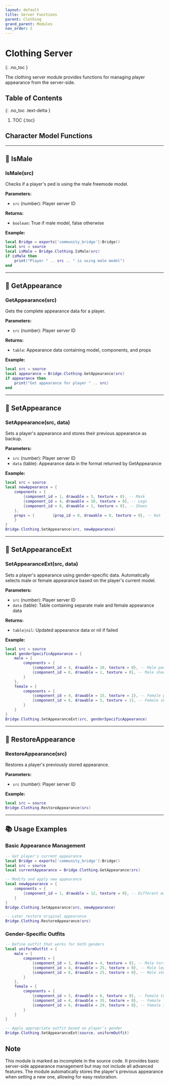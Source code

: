 ```yaml
---
layout: default
title: Server Functions
parent: Clothing
grand_parent: Modules
nav_order: 2
---
```


# Clothing Server
{: .no_toc }

The clothing server module provides functions for managing player appearance from the server-side.

## Table of Contents
{: .no_toc .text-delta }

1. TOC
{:toc}

## Character Model Functions

---

## 🔹 IsMale

### IsMale(src)

Checks if a player's ped is using the male freemode model.

**Parameters:**
- `src` (number): Player server ID

**Returns:**
- `boolean`: True if male model, false otherwise

**Example:**
```lua
local Bridge = exports['community_bridge']:Bridge()
local src = source
local isMale = Bridge.Clothing.IsMale(src)
if isMale then
    print("Player " .. src .. " is using male model")
end
```

---

## 🔹 GetAppearance

### GetAppearance(src)

Gets the complete appearance data for a player.

**Parameters:**
- `src` (number): Player server ID

**Returns:**
- `table`: Appearance data containing model, components, and props

**Example:**
```lua
local src = source
local appearance = Bridge.Clothing.GetAppearance(src)
if appearance then
    print("Got appearance for player " .. src)
end
```

---

## 🔹 SetAppearance

### SetAppearance(src, data)

Sets a player's appearance and stores their previous appearance as backup.

**Parameters:**
- `src` (number): Player server ID
- `data` (table): Appearance data in the format returned by GetAppearance

**Example:**
```lua
local src = source
local newAppearance = {
    components = {
        {component_id = 1, drawable = 5, texture = 0}, -- Mask
        {component_id = 4, drawable = 10, texture = 0}, -- Legs
        {component_id = 6, drawable = 1, texture = 0}, -- Shoes
    },
    props = {        {prop_id = 0, drawable = 8, texture = 0}, -- Hat
    }
}
Bridge.Clothing.SetAppearance(src, newAppearance)
```

---

## 🔹 SetAppearanceExt

### SetAppearanceExt(src, data)

Sets a player's appearance using gender-specific data. Automatically selects male or female appearance based on the player's current model.

**Parameters:**
- `src` (number): Player server ID
- `data` (table): Table containing separate male and female appearance data

**Returns:**
- `table|nil`: Updated appearance data or nil if failed

**Example:**
```lua
local src = source
local genderSpecificAppearance = {
    male = {
        components = {
            {component_id = 4, drawable = 10, texture = 0}, -- Male pants
            {component_id = 6, drawable = 1, texture = 0}, -- Male shoes
        }
    },
    female = {
        components = {
            {component_id = 4, drawable = 15, texture = 2}, -- Female pants
            {component_id = 6, drawable = 5, texture = 1}, -- Female shoes
        }
    }
}
Bridge.Clothing.SetAppearanceExt(src, genderSpecificAppearance)
```

---

## 🔹 RestoreAppearance

### RestoreAppearance(src)

Restores a player's previously stored appearance.

**Parameters:**
- `src` (number): Player server ID

**Example:**
```lua
local src = source
Bridge.Clothing.RestoreAppearance(src)
```

---

## 📚 Usage Examples

### Basic Appearance Management

```lua
-- Get player's current appearance
local Bridge = exports['community_bridge']:Bridge()
local src = source
local currentAppearance = Bridge.Clothing.GetAppearance(src)

-- Modify and apply new appearance
local newAppearance = {
    components = {
        {component_id = 1, drawable = 12, texture = 0}, -- Different mask
    }
}
Bridge.Clothing.SetAppearance(src, newAppearance)

-- Later restore original appearance
Bridge.Clothing.RestoreAppearance(src)
```

### Gender-Specific Outfits

```lua
-- Define outfit that works for both genders
local uniformOutfit = {
    male = {
        components = {
            {component_id = 3, drawable = 4, texture = 0}, -- Male torso
            {component_id = 4, drawable = 25, texture = 0}, -- Male legs
            {component_id = 6, drawable = 25, texture = 0}, -- Male shoes
        }
    },
    female = {
        components = {
            {component_id = 3, drawable = 6, texture = 0}, -- Female torso
            {component_id = 4, drawable = 35, texture = 0}, -- Female legs  
            {component_id = 6, drawable = 29, texture = 0}, -- Female shoes
        }
    }
}

-- Apply appropriate outfit based on player's gender
Bridge.Clothing.SetAppearanceExt(source, uniformOutfit)
```

## Note

This module is marked as incomplete in the source code. It provides basic server-side appearance management but may not include all advanced features. The module automatically stores the player's previous appearance when setting a new one, allowing for easy restoration.
